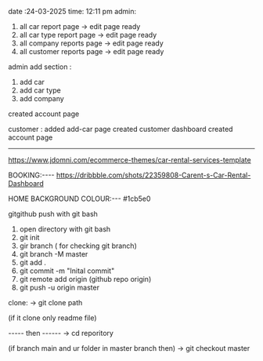 date :24-03-2025
time: 12:11 pm
admin:
1. all car report page          -> edit page ready
2. all car type report page     -> edit page ready
3. all company reports page     -> edit page ready
4. all customer reports page    -> edit page ready

admin add section :
1. add car
2. add car type
3. add company

created account page

customer :
added add-car page
created customer dashboard
created account page





---------------------------------------------------


https://www.jdomni.com/ecommerce-themes/car-rental-services-template

BOOKING:----
https://dribbble.com/shots/22359808-Carent-s-Car-Rental-Dashboard

HOME BACKGROUND COLOUR:---
#1cb5e0


gitgithub push with git  bash

1.  open directory with git bash
2. git init
3. gir branch ( for checking git branch)
4. git branch -M master
5. git add .
6. git commit -m "Inital commit"
7. git remote add origin (github repo origin)
8. git push -u origin master



clone:
-> git clone path

(if it clone only readme file)

----- then ------
-> cd reporitory

(if branch main and ur folder in master branch then) 
-> git checkout master

